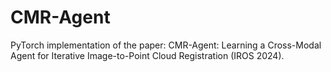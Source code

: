 # CMR-Agent
PyTorch implementation of the paper: CMR-Agent: Learning a Cross-Modal Agent for Iterative Image-to-Point Cloud Registration (IROS 2024). 
